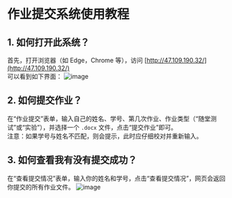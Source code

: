 # 作业提交系统使用教程

## 1. 如何打开此系统？
首先，打开浏览器（如 Edge，Chrome 等），访问 [http://47.109.190.32/](http://47.109.190.32/)  
可以看到如下界面：
![image](https://github.com/user-attachments/assets/1104521d-2c04-458b-beed-1daa26cf1a9f)


## 2. 如何提交作业？
在“作业提交”表单，输入自己的姓名、学号、第几次作业、作业类型（“随堂测试”或“实验”），并选择一个 `.docx` 文件，点击“提交作业”即可。  
注意：如果学号与姓名不匹配，则会提示，此时应仔细校对并重新输入。

## 3. 如何查看我有没有提交成功？
在“查看提交情况”表单，输入你的姓名和学号，点击“查看提交情况”，网页会返回你提交的所有作业文件。
![image](https://github.com/user-attachments/assets/f0adad79-4b81-4131-87a0-01bbcc03f791)

